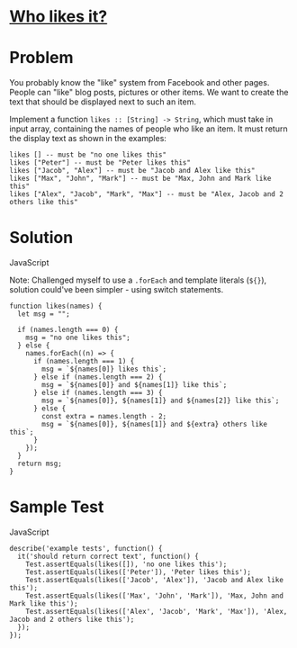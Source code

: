 # [Who likes it?](https://www.codewars.com/kata/5266876b8f4bf2da9b000362/)

# Problem

You probably know the "like" system from Facebook and other pages. People can "like" blog posts, pictures or other items. We want to create the text that should be displayed next to such an item.

Implement a function `likes :: [String] -> String`, which must take in input array, containing the names of people who like an item. It must return the display text as shown in the examples:

```JS
likes [] -- must be "no one likes this"
likes ["Peter"] -- must be "Peter likes this"
likes ["Jacob", "Alex"] -- must be "Jacob and Alex like this"
likes ["Max", "John", "Mark"] -- must be "Max, John and Mark like this"
likes ["Alex", "Jacob", "Mark", "Max"] -- must be "Alex, Jacob and 2 others like this"
```

# Solution

JavaScript

Note: Challenged myself to use a `.forEach` and template literals (`${}`), solution could've been simpler - using switch statements.

```JS
function likes(names) {
  let msg = "";

  if (names.length === 0) {
    msg = "no one likes this";
  } else {
    names.forEach((n) => {
      if (names.length === 1) {
        msg = `${names[0]} likes this`;
      } else if (names.length === 2) {
        msg = `${names[0]} and ${names[1]} like this`;
      } else if (names.length === 3) {
        msg = `${names[0]}, ${names[1]} and ${names[2]} like this`;
      } else {
        const extra = names.length - 2;
        msg = `${names[0]}, ${names[1]} and ${extra} others like this`;
      }
    });
  }
  return msg;
}
```

# Sample Test

JavaScript

```JS
describe('example tests', function() {
  it('should return correct text', function() {
    Test.assertEquals(likes([]), 'no one likes this');
    Test.assertEquals(likes(['Peter']), 'Peter likes this');
    Test.assertEquals(likes(['Jacob', 'Alex']), 'Jacob and Alex like this');
    Test.assertEquals(likes(['Max', 'John', 'Mark']), 'Max, John and Mark like this');
    Test.assertEquals(likes(['Alex', 'Jacob', 'Mark', 'Max']), 'Alex, Jacob and 2 others like this');
  });
});
```
